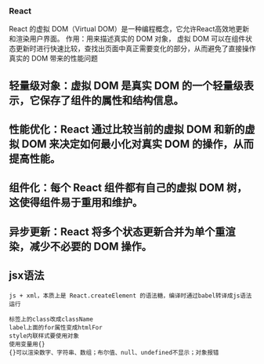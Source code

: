 ### React
  React 的虚拟 DOM（Virtual DOM）是一种编程概念，它允许React高效地更新和渲染用户界面。
  作用：用来描述真实的 DOM 对象， 虚拟 DOM 可以在组件状态更新时进行快速比较，查找出页面中真正需要变化的部分，从而避免了直接操作真实的 DOM 带来的性能问题
  ## 轻量级对象：虚拟 DOM 是真实 DOM 的一个轻量级表示，它保存了组件的属性和结构信息。
  ## 性能优化：React 通过比较当前的虚拟 DOM 和新的虚拟 DOM 来决定如何最小化对真实 DOM 的操作，从而提高性能。
  ## 组件化：每个 React 组件都有自己的虚拟 DOM 树，这使得组件易于重用和维护。
  ## 异步更新：React 将多个状态更新合并为单个重渲染，减少不必要的 DOM 操作。

  ## jsx语法
    js + xml，本质上是 React.createElement 的语法糖，编译时通过babel转译成js语法运行

    标签上的class改成className
    label上面的for属性变成htmlFor
    style内联样式要使用对象
    使用变量用{}
    {}可以渲染数字、字符串、数组；布尔值、null、undefined不显示；对象报错


